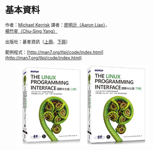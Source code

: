 # 基本資料

作者：[Michael Kerrisk](https://man7.org/) 譯者：[廖明沂（Aaron Liao）](https://aaron.netdpi.net/)、[楊竹星（Chu-Sing Yang）](https://www.itlab.ee.ncku.edu.tw/csyang/professor.html)

出版社：碁峯資訊（[上冊](http://books.gotop.com.tw/v\_AXP015800)、[下冊](http://books.gotop.com.tw/v\_AXP015900)）

範例程式：[http://man7.org/tlpi/code/index.html](http://man7.org/tlpi/code/index.html)

<figure><img src=".gitbook/assets/EmbeddedImage.png" alt=""><figcaption></figcaption></figure>
